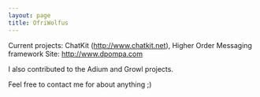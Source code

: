 ```yaml
---
layout: page
title: OfriWolfus
---
```





Current projects: ChatKit (http://www.chatkit.net), Higher Order Messaging framework
Site: http://www.dpompa.com

I also contributed to the Adium and Growl projects.

Feel free to contact me for about anything ;)

